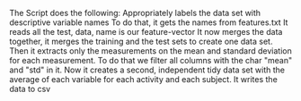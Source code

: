 The Script does the following:
Appropriately labels the data set with descriptive variable names
To do that, it gets the names from features.txt
It reads all the test, data, name is our feature-vector
It now merges the data together, it merges the training and the test sets to create one data set.
Then it extracts only the measurements on the mean and standard deviation for each measurement.
To do that we filter all columns with the char "mean" and "std" in it.
Now it creates a second, independent tidy data set with the average of each variable for each activity and each subject.
It writes the data to csv
